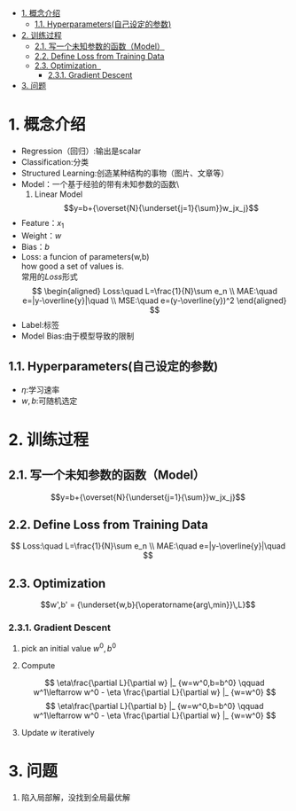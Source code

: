 - [1. 概念介绍](#1-概念介绍)
  - [1.1. Hyperparameters(自己设定的参数)](#11-hyperparameters自己设定的参数)
- [2. 训练过程](#2-训练过程)
  - [2.1. 写一个未知参数的函数（Model）](#21-写一个未知参数的函数model)
  - [2.2. Define Loss from Training Data](#22-define-loss-from-training-data)
  - [2.3. Optimization &nbsp;](#23-optimization-)
    - [2.3.1. Gradient Descent](#231-gradient-descent)
- [3. 问题](#3-问题)

# 1. 概念介绍

- Regression（回归）:输出是scalar
- Classification:分类
- Structured Learning:创造某种结构的事物（图片、文章等）
- Model：一个基于经验的带有未知参数的函数\
  1. Linear Model
  $$y=b+{\overset{N}{\underset{j=1}{\sum}}w_jx_j}$$
- Feature：$x_1$
- Weight：$w$
- Bias：$b$
- Loss: a funcion of parameters(w,b)\
how good a set of values is.\
常用的$Loss$形式
$$
    \begin{aligned}
    Loss:\quad L=\frac{1}{N}\sum e_n  \\
    MAE:\quad e=|y-\overline{y}|\quad  \\
    MSE:\quad e=(y-\overline{y})^2
    \end{aligned}
$$
- Label:标签
- Model Bias:由于模型导致的限制
  
## 1.1. Hyperparameters(自己设定的参数)

- $\eta$:学习速率
- $w,b$:可随机选定
  
# 2. 训练过程

## 2.1. 写一个未知参数的函数（Model）

$$y=b+{\overset{N}{\underset{j=1}{\sum}}w_jx_j}$$

## 2.2. Define Loss from Training Data

$$
    Loss:\quad L=\frac{1}{N}\sum e_n  \\
    MAE:\quad e=|y-\overline{y}|\quad
$$

## 2.3. Optimization &nbsp; 

$$w',b' = {\underset{w,b}{\operatorname{arg\,min}}\,L}$$

### 2.3.1. Gradient Descent

1. pick an initial value $w^0,b^0$
2. Compute

    $$
    \eta\frac{\partial L}{\partial w} |_ {w=w^0,b=b^0} \qquad  w^1\leftarrow w^0 - \eta \frac{\partial L}{\partial w} |_ {w=w^0} 
    $$
    $$
    \eta\frac{\partial L}{\partial b} |_ {w=w^0,b=b^0} \qquad  w^1\leftarrow w^0 - \eta \frac{\partial L}{\partial w} |_ {w=w^0}
    $$

3. Update $w$ iteratively

# 3. 问题

1. 陷入局部解，没找到全局最优解
